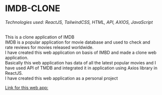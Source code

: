 <h1>IMDB-CLONE</h1>
<h6>Technologies used: ReactJS, TailwindCSS, HTML, API, AXIOS, JavaScript</h6>
This is a clone application of IMDB</br>
IMDB is a popular application for movie database and used to check and rate reviews for movies released worldwide.</br>
I have created this web application on basis of IMBD and made a clone web application.</br>
Basically this web application has data of all the latest popular movies and I have used API of TMDB and integrated it in application using Axios library in ReactJS.</br>
I have created this web application as a personal project</br>

[Link for this web app: ](https://internetmoviedatabase-clone.netlify.app/)

